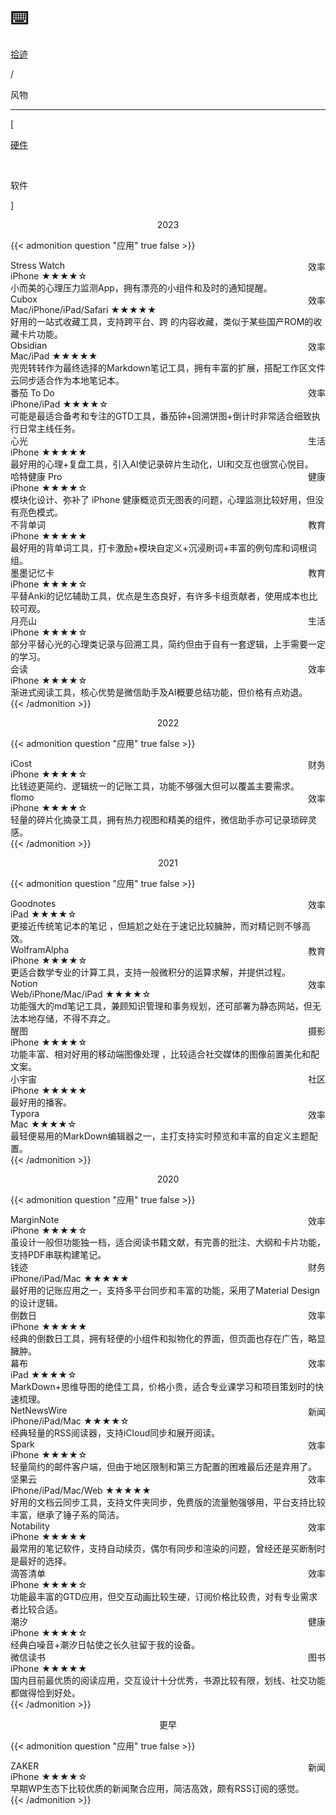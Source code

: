 # ⌨️


<div class="nav-tab">
  <a href="../../cages"><p class="not">拾迹</p></a>
  <p class="now">/</p><p class="now">风物</p>
</div>

---

<div class="nav-tab">
  <p class="bord">[</p>
  <a href="../hardware"><p class="not">硬件</p></a>&nbsp;
  <p class="now">软件</p>
  <p class="bord">]</p>
</div>

<!-- 应用，工具，服务 -->

<center><p class="tabtag">2023</p></center>

<!-- 
Procreate Dream
 -->

{{< admonition question "应用" true false >}}
<div class="culture-list">
  <div class="media-app">
    <div class="media-cover-round" style="background-image:url(https://is1-ssl.mzstatic.com/image/thumb/Purple116/v4/81/b9/65/81b9651f-a9ed-8c9d-3f8c-d161e38d3cb7/AppIcon-0-1x_U007ephone-0-0-85-220-0.png/460x0w.webp)"></div>
    <div class="media-meta">
      <div class="media-meta-item title">Stress Watch<span style="float:right;font-weight:400">效率</span></div>
      <div class="media-meta-item">
        <span class="author">iPhone</span>
        <span class="star-score">★★★★<span class="grey-star">☆</span></span>
      </div>
      <div class="media-meta-item-app intro">小而美的心理压力监测App，拥有漂亮的小组件和及时的通知提醒。</div>
    </div>
  </div>
  <div class="media-app">
    <div class="media-cover-round" style="background-image:url(https://is1-ssl.mzstatic.com/image/thumb/Purple116/v4/7f/02/4e/7f024e9a-7f65-dc61-aae6-b3653d55939e/AppIcon-0-0-2x_U007euniversal-0-4-0-85-220.png/460x0w.webp)"></div>
    <div class="media-meta">
      <div class="media-meta-item title">Cubox<span style="float:right;font-weight:400">效率</span></div>
      <div class="media-meta-item">
        <span class="author">Mac/iPhone/iPad/Safari</span>
        <span class="star-score">★★★★★<span class="grey-star"></span></span>
      </div>
      <div class="media-meta-item-app intro">好用的一站式收藏工具，支持跨平台、跨 的内容收藏，类似于某些国产ROM的收藏卡片功能。</div>
    </div>
  </div>
  <div class="media-app">
    <div class="media-cover-round" style="background-image:url(https://is1-ssl.mzstatic.com/image/thumb/Purple126/v4/1c/47/95/1c479542-cfde-496e-91b3-c14c4588be21/AppIcon-0-0-1x_U007emarketing-0-0-0-7-0-0-sRGB-0-0-0-GLES2_U002c0-512MB-85-220-0-0.png/460x0w.webp)"></div>
    <div class="media-meta">
      <div class="media-meta-item title">Obsidian<span style="float:right;font-weight:400">效率</span></div>
      <div class="media-meta-item">
        <span class="author">Mac/iPad</span>
        <span class="star-score">★★★★★<span class="grey-star"></span></span>
      </div>
      <div class="media-meta-item-app intro">兜兜转转作为最终选择的Markdown笔记工具，拥有丰富的扩展，搭配工作区文件云同步适合作为本地笔记本。</div>
    </div>
  </div>
  <div class="media-app">
    <div class="media-cover-round" style="background-image:url(https://is1-ssl.mzstatic.com/image/thumb/Purple116/v4/91/c6/a2/91c6a29c-4a14-d980-2903-3a7d56bc4989/AppIcon-0-0-1x_U007emarketing-0-10-0-0-sRGB-85-220.jpeg/460x0w.webp)"></div>
    <div class="media-meta">
      <div class="media-meta-item title">番茄 To Do<span style="float:right;font-weight:400">效率</span></div>
      <div class="media-meta-item">
        <span class="author">iPhone/iPad</span>
        <span class="star-score">★★★★<span class="grey-star">☆</span></span>
      </div>
      <div class="media-meta-item-app intro">可能是最适合备考和专注的GTD工具，番茄钟+回溯饼图+倒计时非常适合细致执行日常主线任务。</div>
    </div>
  </div>
  <div class="media-app">
    <div class="media-cover-round" style="background-image:url(https://is1-ssl.mzstatic.com/image/thumb/Purple116/v4/2c/d0/90/2cd0908c-34be-d058-0597-cf6fe5f3b39d/AppIcon-0-0-1x_U007epad-0-85-220-0.png/460x0w.webp); background-size: 103px 103px;"></div>
    <div class="media-meta">
      <div class="media-meta-item title">心光<span style="float:right;font-weight:400">生活</span></div>
      <div class="media-meta-item">
        <span class="author">iPhone</span>
        <span class="star-score">★★★★★<span class="grey-star"></span></span>
      </div>
      <div class="media-meta-item-app intro">最好用的心理+复盘工具，引入AI使记录碎片生动化，UI和交互也很赏心悦目。</div>
    </div>
  </div>
  <div class="media-app">
    <div class="media-cover-round" style="background-image:url(https://is1-ssl.mzstatic.com/image/thumb/Purple126/v4/6a/15/b3/6a15b3c8-5bd2-2af2-995c-ea716d4a4cab/gzheart_AppIcon_white_bg_red_heart-0-0-1x_U007emarketing-0-10-0-sRGB-85-220.png/460x0w.webp)"></div>
    <div class="media-meta">
      <div class="media-meta-item title">哈特健康 Pro<span style="float:right;font-weight:400">健康</span></div>
      <div class="media-meta-item">
        <span class="author">iPhone</span>
        <span class="star-score">★★★★<span class="grey-star">☆</span></span>
      </div>
      <div class="media-meta-item-app intro">模块化设计、弥补了 iPhone 健康概览页无图表的问题，心理监测比较好用，但没有亮色模式。</div>
    </div>
  </div>
  <div class="media-app">
    <div class="media-cover-round" style="background-image:url(https://is1-ssl.mzstatic.com/image/thumb/Purple126/v4/f2/7f/8a/f27f8a1f-5574-ab06-7e9a-6592c15fac3c/AppIcon-0-0-1x_U007emarketing-0-0-0-7-0-0-sRGB-0-0-0-GLES2_U002c0-512MB-85-220-0-0.png/460x0w.webp)"></div>
    <div class="media-meta">
      <div class="media-meta-item title">不背单词<span style="float:right;font-weight:400">教育</span></div>
      <div class="media-meta-item">
        <span class="author">iPhone</span>
        <span class="star-score">★★★★★<span class="grey-star"></span></span>
      </div>
      <div class="media-meta-item-app intro">最好用的背单词工具，打卡激励+模块自定义+沉浸刷词+丰富的例句库和词根词组。</div>
    </div>
  </div>
  <div class="media-app">
    <div class="media-cover-round" style="background-image:url(https://is1-ssl.mzstatic.com/image/thumb/Purple126/v4/d3/3c/35/d33c3583-5c70-f5b2-8562-c3b40c5ee31c/AppIcon-0-0-1x_U007emarketing-0-0-0-10-0-0-sRGB-0-0-0-GLES2_U002c0-512MB-85-220-0-0.png/460x0w.webp)"></div>
    <div class="media-meta">
      <div class="media-meta-item title">墨墨记忆卡<span style="float:right;font-weight:400">教育</span></div>
      <div class="media-meta-item">
        <span class="author">iPhone</span>
        <span class="star-score">★★★★<span class="grey-star">☆</span></span>
      </div>
      <div class="media-meta-item-app intro">平替Anki的记忆辅助工具，优点是生态良好，有许多卡组贡献者，使用成本也比较可观。</div>
    </div>
  </div>
  <div class="media-app">
    <div class="media-cover-round" style="background-image:url(https://is1-ssl.mzstatic.com/image/thumb/Purple116/v4/0a/5e/bb/0a5ebbe6-b331-2d24-8981-898d109a193f/AppIcon-0-0-1x_U007emarketing-0-0-0-5-0-0-sRGB-0-0-0-GLES2_U002c0-512MB-85-220-0-0.png/460x0w.webp)"></div>
    <div class="media-meta">
      <div class="media-meta-item title">月亮山<span style="float:right;font-weight:400">生活</span></div>
      <div class="media-meta-item">
        <span class="author">iPhone</span>
        <span class="star-score">★★★★<span class="grey-star">☆</span></span>
      </div>
      <div class="media-meta-item-app intro">部分平替心光的心理类记录与回溯工具，简约但由于自有一套逻辑，上手需要一定的学习。</div>
    </div>
  </div>
  <div class="media-app">
    <div class="media-cover-round" style="background-image:url(https://is1-ssl.mzstatic.com/image/thumb/Purple126/v4/35/13/73/351373a1-a21a-2996-3e1d-144b43976308/AppIcon-0-1x_U007emarketing-0-7-0-85-220.png/460x0w.webp)"></div>
    <div class="media-meta">
      <div class="media-meta-item title">会读<span style="float:right;font-weight:400">效率</span></div>
      <div class="media-meta-item">
        <span class="author">iPhone</span>
        <span class="star-score">★★★★<span class="grey-star">☆</span></span>
      </div>
      <div class="media-meta-item-app intro">渐进式阅读工具，核心优势是微信助手及AI概要总结功能，但价格有点劝退。</div>
    </div>
  </div>
</div>
{{< /admonition >}}

<center><p class="tabtag">2022</p></center>

{{< admonition question "应用" true false >}}
<div class="culture-list">
  <div class="media-app">
    <div class="media-cover-round" style="background-image:url(https://is1-ssl.mzstatic.com/image/thumb/Purple116/v4/fc/da/61/fcda61bb-d07b-9136-c029-487076f45644/AppIcon-0-0-1x_U007emarketing-0-5-0-85-220.png/460x0w.webp)"></div>
    <div class="media-meta">
      <div class="media-meta-item title">iCost<span style="float:right;font-weight:400">财务</span></div>
      <div class="media-meta-item">
        <span class="author">iPhone</span>
        <span class="star-score">★★★★<span class="grey-star">☆</span></span>
      </div>
      <div class="media-meta-item-app intro">比钱迹更简约、逻辑统一的记账工具，功能不够强大但可以覆盖主要需求。</div>
    </div>
  </div>
  <div class="media-app">
    <div class="media-cover-round" style="background-image:url(https://is1-ssl.mzstatic.com/image/thumb/Purple116/v4/6a/0e/18/6a0e18b1-ce17-baaf-bdf7-db5fdc6003d1/AppIcon-0-1x_U007epad-0-0-85-220-0.png/460x0w.webp)"></div>
    <div class="media-meta">
      <div class="media-meta-item title">flomo<span style="float:right;font-weight:400">效率</span></div>
      <div class="media-meta-item">
        <span class="author">iPhone</span>
        <span class="star-score">★★★★<span class="grey-star">☆</span></span>
      </div>
      <div class="media-meta-item-app intro">轻量的碎片化摘录工具，拥有热力视图和精美的组件，微信助手亦可记录琐碎灵感。</div>
    </div>
  </div>
</div>
{{< /admonition >}}

<center><p class="tabtag">2021</p></center>

{{< admonition question "应用" true false >}}
<div class="culture-list">
  <div class="media-app">
    <div class="media-cover-round" style="background-image:url(https://is1-ssl.mzstatic.com/image/thumb/Purple126/v4/c7/06/c7/c706c7fb-6250-f0e5-f2ea-3b657b79c906/AppIcon-2x-4-85-220.png/460x0w.webp);background-size: 113px 113px;"></div>
    <div class="media-meta">
      <div class="media-meta-item title">Goodnotes<span style="float:right;font-weight:400">效率</span></div>
      <div class="media-meta-item">
        <span class="author">iPad</span>
        <span class="star-score">★★★★<span class="grey-star">☆</span></span>
      </div>
      <div class="media-meta-item-app intro">更接近传统笔记本的笔记 ，但尴尬之处在于速记比较臃肿，而对精记则不够高效。</div>
    </div>
  </div>
  <div class="media-app">
    <div class="media-cover-round" style="background-image:url(https://is1-ssl.mzstatic.com/image/thumb/Purple116/v4/d1/2b/5b/d12b5b7a-b2d4-8ad3-676c-e9dc320a8f9f/AppIcon-1x_U007emarketing-0-7-0-85-220.png/460x0w.webp)"></div>
    <div class="media-meta">
      <div class="media-meta-item title">WolframAlpha<span style="float:right;font-weight:400">教育</span></div>
      <div class="media-meta-item">
        <span class="author">iPhone</span>
        <span class="star-score">★★★★<span class="grey-star">☆</span></span>
      </div>
      <div class="media-meta-item-app intro">更适合数学专业的计算工具，支持一般微积分的运算求解，并提供过程。</div>
    </div>
  </div>
  <div class="media-app">
    <div class="media-cover-round" style="background-image:url(https://is1-ssl.mzstatic.com/image/thumb/Purple116/v4/48/f3/f3/48f3f3ea-b32d-6735-caa9-6dfc4ce99eb4/AppIconProd-0-1x_U007emarketing-0-10-0-85-220-0.png/460x0w.webp)"></div>
    <div class="media-meta">
      <div class="media-meta-item title">Notion<span style="float:right;font-weight:400">效率</span></div>
      <div class="media-meta-item">
        <span class="author">Web/iPhone/Mac/iPad</span>
        <span class="star-score">★★★★<span class="grey-star">☆</span></span>
      </div>
      <div class="media-meta-item-app intro">功能强大的md笔记工具，兼顾知识管理和事务规划，还可部署为静态网站，但无法本地存储，不得不弃之。</div>
    </div>
  </div>
  <div class="media-app">
    <div class="media-cover-round" style="background-image:url(https://is1-ssl.mzstatic.com/image/thumb/Purple126/v4/39/a0/3f/39a03f47-5e58-997e-7f39-3ce5ec4b4d16/AppIcon-0-0-1x_U007emarketing-0-0-0-7-0-0-sRGB-0-0-0-GLES2_U002c0-512MB-85-220-0-0.png/460x0w.webp)"></div>
    <div class="media-meta">
      <div class="media-meta-item title">醒图<span style="float:right;font-weight:400">摄影</span></div>
      <div class="media-meta-item">
        <span class="author">iPhone</span>
        <span class="star-score">★★★★<span class="grey-star">☆</span></span>
      </div>
      <div class="media-meta-item-app intro">功能丰富、相对好用的移动端图像处理 ，比较适合社交媒体的图像前置美化和配文案。</div>
    </div>
  </div>
  <div class="media-app">
    <div class="media-cover-round" style="background-image:url(https://is1-ssl.mzstatic.com/image/thumb/Purple126/v4/ef/0b/39/ef0b3917-6419-1f4a-995d-8929838e76fd/AppIcon-0-0-1x_U007emarketing-0-5-0-sRGB-85-220.png/460x0w.webp)"></div>
    <div class="media-meta">
      <div class="media-meta-item title">小宇宙<span style="float:right;font-weight:400">社区</span></div>
      <div class="media-meta-item">
        <span class="author">iPhone</span>
        <span class="star-score">★★★★★<span class="grey-star"></span></span>
      </div>
      <div class="media-meta-item-app intro">最好用的播客。</div>
    </div>
  </div>
  <div class="media-app">
    <div class="media-cover-round" style="background-image:url(https://typoraio.cn/img/favicon-128.png)"></div>
    <div class="media-meta">
      <div class="media-meta-item title">Typora<span style="float:right;font-weight:400">效率</span></div>
      <div class="media-meta-item">
        <span class="author">Mac</span>
        <span class="star-score">★★★★<span class="grey-star">☆</span></span>
      </div>
      <div class="media-meta-item-app intro">最轻便易用的MarkDown编辑器之一，主打支持实时预览和丰富的自定义主题配置。</div>
    </div>
  </div>
</div>
{{< /admonition >}}

<center><p class="tabtag">2020</p></center>

{{< admonition question "应用" true false >}}
<div class="culture-list">
  <div class="media-app">
    <div class="media-cover-round" style="background-image:url(https://is1-ssl.mzstatic.com/image/thumb/Purple126/v4/c8/bf/21/c8bf2180-ddb2-3935-5c28-3ef958366908/AppIcon-0-0-1x_U007emarketing-0-0-0-6-0-0-sRGB-0-0-0-GLES2_U002c0-512MB-85-220-0-0.png/460x0w.webp)"></div>
    <div class="media-meta">
      <div class="media-meta-item title">MarginNote<span style="float:right;font-weight:400">效率</span></div>
      <div class="media-meta-item">
        <span class="author">iPhone</span>
        <span class="star-score">★★★★<span class="grey-star">☆</span></span>
      </div>
      <div class="media-meta-item-app intro">虽设计一般但功能独一档，适合阅读书籍文献，有完善的批注、大纲和卡片功能，支持PDF串联构建笔记。</div>
    </div>
  </div>
  <div class="media-app">
    <div class="media-cover-round" style="background-image:url(https://is1-ssl.mzstatic.com/image/thumb/Purple126/v4/ae/39/44/ae3944d1-056b-7a04-2867-3390056d7f77/AppIcon-0-0-85-220-0-0-0-0-4-0-0-0-2x-sRGB-0-0-0-0-0.png/460x0w.webp);background-size: 113px 113px;"></div>
    <div class="media-meta">
      <div class="media-meta-item title">钱迹<span style="float:right;font-weight:400">财务</span></div>
      <div class="media-meta-item">
        <span class="author">iPhone/iPad/Mac</span>
        <span class="star-score">★★★★★<span class="grey-star"></span></span>
      </div>
      <div class="media-meta-item-app intro">最好用的记账应用之一，支持多平台同步和丰富的功能，采用了Material Design的设计逻辑。</div>
    </div>
  </div>
  <div class="media-app">
    <div class="media-cover-round" style="background-image:url(https://is1-ssl.mzstatic.com/image/thumb/Purple126/v4/06/4b/f0/064bf096-8dea-b8d1-0360-4335b9cf42a4/AppIcon-0-0-1x_U007emarketing-0-5-0-0-85-220.png/460x0w.webp)"></div>
    <div class="media-meta">
      <div class="media-meta-item title">倒数日<span style="float:right;font-weight:400">效率</span></div>
      <div class="media-meta-item">
        <span class="author">iPhone</span>
        <span class="star-score">★★★★★<span class="grey-star"></span></span>
      </div>
      <div class="media-meta-item-app intro">经典的倒数日工具，拥有轻便的小组件和拟物化的界面，但页面也存在广告，略显臃肿。</div>
    </div>
  </div>
  <div class="media-app">
    <div class="media-cover-round" style="background-image:url(https://is1-ssl.mzstatic.com/image/thumb/Purple126/v4/f1/32/f2/f132f2e3-8021-d46a-e0c2-efd08b6eb207/AppIcon-0-0-1x_U007emarketing-0-10-0-0-GLES2_U002c0-85-220.png/460x0w.webp)"></div>
    <div class="media-meta">
      <div class="media-meta-item title">幕布<span style="float:right;font-weight:400">效率</span></div>
      <div class="media-meta-item">
        <span class="author">iPad</span>
        <span class="star-score">★★★★<span class="grey-star">☆</span></span>
      </div>
      <div class="media-meta-item-app intro">MarkDown+思维导图的绝佳工具，价格小贵，适合专业课学习和项目策划时的快速梳理。</div>
    </div>
  </div>
  <div class="media-app">
    <div class="media-cover-round" style="background-image:url(https://is1-ssl.mzstatic.com/image/thumb/Purple116/v4/cf/59/8e/cf598e6a-38fe-2182-8ea7-3fc31875d7d9/AppIcon-0-1x_U007emarketing-0-0-0-7-0-0-85-220.png/460x0w.webp)"></div>
    <div class="media-meta">
      <div class="media-meta-item title">NetNewsWire<span style="float:right;font-weight:400">新闻</span></div>
      <div class="media-meta-item">
        <span class="author">iPhone/iPad/Mac</span>
        <span class="star-score">★★★★<span class="grey-star">☆</span></span>
      </div>
      <div class="media-meta-item-app intro">经典轻量的RSS阅读器，支持iCloud同步和展开阅读。</div>
    </div>
  </div>
  <div class="media-app">
    <div class="media-cover-round" style="background-image:url(https://is1-ssl.mzstatic.com/image/thumb/Purple126/v4/5d/e0/08/5de008cc-c244-6ca8-c793-67d4de3c2c36/AppIcon-0-0-1x_U007emarketing-0-7-0-0-85-220.png/460x0w.webp)"></div>
    <div class="media-meta">
      <div class="media-meta-item title">Spark<span style="float:right;font-weight:400">效率</span></div>
      <div class="media-meta-item">
        <span class="author">iPhone</span>
        <span class="star-score">★★★★<span class="grey-star">☆</span></span>
      </div>
      <div class="media-meta-item-app intro">轻量简约的邮件客户端，但由于地区限制和第三方配置的困难最后还是弃用了。</div>
    </div>
  </div>
  <div class="media-app">
    <div class="media-cover-round" style="background-image:url(https://is1-ssl.mzstatic.com/image/thumb/Purple116/v4/bc/3b/36/bc3b36fd-e87b-037b-43a4-74a2020a2931/AppIcon-0-0-1x_U007emarketing-0-10-0-0-85-220.png/460x0w.webp)"></div>
    <div class="media-meta">
      <div class="media-meta-item title">坚果云<span style="float:right;font-weight:400">效率</span></div>
      <div class="media-meta-item">
        <span class="author">iPhone/iPad/Mac/Web</span>
        <span class="star-score">★★★★★<span class="grey-star"></span></span>
      </div>
      <div class="media-meta-item-app intro">好用的文档云同步工具，支持文件夹同步，免费版的流量勉强够用，平台支持比较丰富，继承了锤子系的简洁。</div>
    </div>
  </div>
  <div class="media-app">
    <div class="media-cover-round" style="background-image:url(https://is1-ssl.mzstatic.com/image/thumb/Purple126/v4/0f/34/9a/0f349a1c-6c99-5f1f-68c5-3f11cb14ea79/AppIcon-2x_U007euniversal-4-0-85-220.png/460x0w.webp); background-size: 111px 111px;"></div>
    <div class="media-meta">
      <div class="media-meta-item title">Notability<span style="float:right;font-weight:400">效率</span></div>
      <div class="media-meta-item">
        <span class="author">iPhone</span>
        <span class="star-score">★★★★★<span class="grey-star"></span></span>
      </div>
      <div class="media-meta-item-app intro">最常用的笔记软件，支持自动续页，偶尔有同步和渲染的问题，曾经还是买断制时是最好的选择。</div>
    </div>
  </div>
  <div class="media-app">
    <div class="media-cover-round" style="background-image:url(https://is1-ssl.mzstatic.com/image/thumb/Purple126/v4/6a/f3/51/6af351cf-91df-84b3-c3a2-a82951d4a5e6/AppIcon-0-0-1x_U007emarketing-0-7-0-85-220.png/460x0w.webp)"></div>
    <div class="media-meta">
      <div class="media-meta-item title">滴答清单<span style="float:right;font-weight:400">效率</span></div>
      <div class="media-meta-item">
        <span class="author">iPhone</span>
        <span class="star-score">★★★★<span class="grey-star">☆</span></span>
      </div>
      <div class="media-meta-item-app intro">功能最丰富的GTD应用，但交互动画比较生硬，订阅价格比较贵，对有专业需求者比较合适。</div>
    </div>
  </div>
  <div class="media-app">
    <div class="media-cover-round" style="background-image:url(https://is1-ssl.mzstatic.com/image/thumb/Purple116/v4/c0/99/a7/c099a78e-eb9e-c129-8b1a-56198ac9173c/AppIcon-0-0-1x_U007emarketing-0-7-0-sRGB-85-220.png/460x0w.webp)"></div>
    <div class="media-meta">
      <div class="media-meta-item title">潮汐<span style="float:right;font-weight:400">健康</span></div>
      <div class="media-meta-item">
        <span class="author">iPhone</span>
        <span class="star-score">★★★★<span class="grey-star">☆</span></span>
      </div>
      <div class="media-meta-item-app intro">经典白噪音+潮汐日帖使之长久驻留于我的设备。</div>
    </div>
  </div>
  <div class="media-app">
    <div class="media-cover-round" style="background-image:url(https://is1-ssl.mzstatic.com/image/thumb/Purple126/v4/58/2e/f2/582ef24c-ec6c-9aab-a4a8-4995d393558c/AppIcon-0-1x_U007emarketing-0-7-0-85-220.png/460x0w.webp)"></div>
    <div class="media-meta">
      <div class="media-meta-item title">微信读书<span style="float:right;font-weight:400">图书</span></div>
      <div class="media-meta-item">
        <span class="author">iPhone</span>
        <span class="star-score">★★★★★<span class="grey-star"></span></span>
      </div>
      <div class="media-meta-item-app intro">国内目前最优质的阅读应用，交互设计十分优秀，书源比较有限，划线、社交功能都做得恰到好处。</div>
    </div>
  </div>
</div>
{{< /admonition >}}

<center><p class="tabtag">更早</p></center>

{{< admonition question "应用" true false >}}
<div class="culture-list">
  <div class="media-app">
    <div class="media-cover-round" style="background-image:url(https://is1-ssl.mzstatic.com/image/thumb/Purple126/v4/58/00/fc/5800fc54-23eb-e2a1-408a-4eaccb20231e/AppIcon-0-0-1x_U007emarketing-0-5-0-0-85-220.png/460x0w.webp)"></div>
    <div class="media-meta">
      <div class="media-meta-item title">ZAKER<span style="float:right;font-weight:400">新闻</span></div>
      <div class="media-meta-item">
        <span class="author">iPhone</span>
        <span class="star-score">★★★★<span class="grey-star">☆</span></span>
      </div>
      <div class="media-meta-item-app intro">早期WP生态下比较优质的新闻聚合应用，简洁高效，颇有RSS订阅的感觉。</div>
    </div>
  </div>
</div>
{{< /admonition >}}
